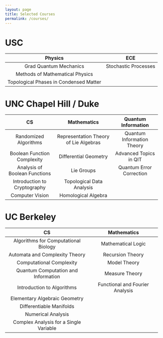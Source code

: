 ```yaml
---
layout: page
title: Selected Courses
permalink: /courses/
---
```


# USC

| Physics | ECE
|:------------: |:------------:|
|Grad Quantum Mechanics | Stochastic Processes
|Methods of Mathematical Physics |
|Topological Phases in Condensed Matter|

# UNC Chapel Hill / Duke

|CS | Mathematics | Quantum Information |
| :------------: | :-----------: | :-----------: |
|Randomized Algorithms     |  Representation Theory of Lie Algebras              | Quantum Information Theory |
|Boolean Function Complexity   |   Differential Geometry   | Advanced Topics in QIT |
| Analysis of Boolean Functions   |  Lie Groups  | Quantum Error Correction |
| Introduction to Cryptography      | Topological Data Analysis | |
| Computer Vision |Homological Algebra | |



# UC Berkeley

CS  | Mathematics |
:---:|          :---:|
Algorithms for Computational Biology | Mathematical Logic |
Automata and Complexity Theory | Recursion Theory |
Computational Complexity | Model Theory |
Quantum Computation and Information| Measure Theory
Introduction to Algorithms | Functional and Fourier Analysis |
| Elementary Algebraic Geometry
|Differentiable Manifolds|
|Numerical Analysis|
|Complex Analysis for a Single Variable|

